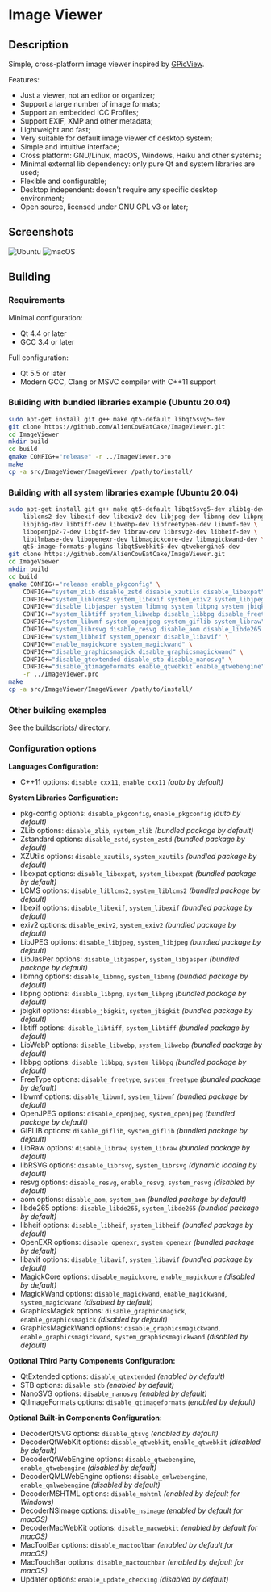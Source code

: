 # Image Viewer

## Description

Simple, cross-platform image viewer inspired by [GPicView](http://lxde.sourceforge.net/gpicview/).

Features:
* Just a viewer, not an editor or organizer;
* Support a large number of image formats;
* Support an embedded ICC Profiles;
* Support EXIF, XMP and other metadata;
* Lightweight and fast;
* Very suitable for default image viewer of desktop system;
* Simple and intuitive interface;
* Cross platform: GNU/Linux, macOS, Windows, Haiku and other systems;
* Minimal external lib dependency: only pure Qt and system libraries are used;
* Flexible and configurable;
* Desktop independent: doesn't require any specific desktop environment;
* Open source, licensed under GNU GPL v3 or later;

## Screenshots

![Ubuntu](img/Ubuntu.png)
![macOS](img/macOS.png)

## Building

### Requirements

Minimal configuration:
* Qt 4.4 or later
* GCC 3.4 or later

Full configuration:
* Qt 5.5 or later
* Modern GCC, Clang or MSVC compiler with C++11 support

### Building with bundled libraries example (Ubuntu 20.04)

```bash
sudo apt-get install git g++ make qt5-default libqt5svg5-dev
git clone https://github.com/AlienCowEatCake/ImageViewer.git
cd ImageViewer
mkdir build
cd build
qmake CONFIG+="release" -r ../ImageViewer.pro
make
cp -a src/ImageViewer/ImageViewer /path/to/install/
```

### Building with all system libraries example (Ubuntu 20.04)

```bash
sudo apt-get install git g++ make qt5-default libqt5svg5-dev zlib1g-dev \
    liblcms2-dev libexif-dev libexiv2-dev libjpeg-dev libmng-dev libpng-dev \
    libjbig-dev libtiff-dev libwebp-dev libfreetype6-dev libwmf-dev \
    libopenjp2-7-dev libgif-dev libraw-dev librsvg2-dev libheif-dev \
    libilmbase-dev libopenexr-dev libmagickcore-dev libmagickwand-dev \
    qt5-image-formats-plugins libqt5webkit5-dev qtwebengine5-dev
git clone https://github.com/AlienCowEatCake/ImageViewer.git
cd ImageViewer
mkdir build
cd build
qmake CONFIG+="release enable_pkgconfig" \
    CONFIG+="system_zlib disable_zstd disable_xzutils disable_libexpat" \
    CONFIG+="system_liblcms2 system_libexif system_exiv2 system_libjpeg" \
    CONFIG+="disable_libjasper system_libmng system_libpng system_jbigkit" \
    CONFIG+="system_libtiff system_libwebp disable_libbpg disable_freetype" \
    CONFIG+="system_libwmf system_openjpeg system_giflib system_libraw" \
    CONFIG+="system_librsvg disable_resvg disable_aom disable_libde265 " \
    CONFIG+="system_libheif system_openexr disable_libavif" \
    CONFIG+="enable_magickcore system_magickwand" \
    CONFIG+="disable_graphicsmagick disable_graphicsmagickwand" \
    CONFIG+="disable_qtextended disable_stb disable_nanosvg" \
    CONFIG+="disable_qtimageformats enable_qtwebkit enable_qtwebengine" \
    -r ../ImageViewer.pro
make
cp -a src/ImageViewer/ImageViewer /path/to/install/
```

### Other building examples

See the [buildscripts/](buildscripts/) directory.

### Configuration options

**Languages Configuration:**
* C++11 options: `disable_cxx11`, `enable_cxx11` *(auto by default)*

**System Libraries Configuration:**
* pkg-config options: `disable_pkgconfig`, `enable_pkgconfig` *(auto by default)*
* ZLib options: `disable_zlib`, `system_zlib` *(bundled package by default)*
* Zstandard options: `disable_zstd`, `system_zstd` *(bundled package by default)*
* XZUtils options: `disable_xzutils`, `system_xzutils` *(bundled package by default)*
* libexpat options: `disable_libexpat`, `system_libexpat` *(bundled package by default)*
* LCMS options: `disable_liblcms2`, `system_liblcms2` *(bundled package by default)*
* libexif options: `disable_libexif`, `system_libexif` *(bundled package by default)*
* exiv2 options: `disable_exiv2`, `system_exiv2` *(bundled package by default)*
* LibJPEG options: `disable_libjpeg`, `system_libjpeg` *(bundled package by default)*
* LibJasPer options: `disable_libjasper`, `system_libjasper` *(bundled package by default)*
* libmng options: `disable_libmng`, `system_libmng` *(bundled package by default)*
* libpng options: `disable_libpng`, `system_libpng` *(bundled package by default)*
* jbigkit options: `disable_jbigkit`, `system_jbigkit` *(bundled package by default)*
* libtiff options: `disable_libtiff`, `system_libtiff` *(bundled package by default)*
* LibWebP options: `disable_libwebp`, `system_libwebp` *(bundled package by default)*
* libbpg options: `disable_libbpg`, `system_libbpg` *(bundled package by default)*
* FreeType options: `disable_freetype`, `system_freetype` *(bundled package by default)*
* libwmf options: `disable_libwmf`, `system_libwmf` *(bundled package by default)*
* OpenJPEG options: `disable_openjpeg`, `system_openjpeg` *(bundled package by default)*
* GIFLIB options: `disable_giflib`, `system_giflib` *(bundled package by default)*
* LibRaw options: `disable_libraw`, `system_libraw` *(bundled package by default)*
* libRSVG options: `disable_librsvg`, `system_librsvg` *(dynamic loading by default)*
* resvg options: `disable_resvg`, `enable_resvg`, `system_resvg` *(disabled by default)*
* aom options: `disable_aom`, `system_aom` *(bundled package by default)*
* libde265 options: `disable_libde265`, `system_libde265` *(bundled package by default)*
* libheif options: `disable_libheif`, `system_libheif` *(bundled package by default)*
* OpenEXR options: `disable_openexr`, `system_openexr` *(bundled package by default)*
* libavif options: `disable_libavif`, `system_libavif` *(bundled package by default)*
* MagickCore options: `disable_magickcore`, `enable_magickcore` *(disabled by default)*
* MagickWand options: `disable_magickwand`, `enable_magickwand`, `system_magickwand` *(disabled by default)*
* GraphicsMagick options: `disable_graphicsmagick`, `enable_graphicsmagick` *(disabled by default)*
* GraphicsMagickWand options: `disable_graphicsmagickwand`, `enable_graphicsmagickwand`, `system_graphicsmagickwand` *(disabled by default)*

**Optional Third Party Components Configuration:**
* QtExtended options: `disable_qtextended` *(enabled by default)*
* STB options: `disable_stb` *(enabled by default)*
* NanoSVG options: `disable_nanosvg` *(enabled by default)*
* QtImageFormats options: `disable_qtimageformats` *(enabled by default)*

**Optional Built-in Components Configuration:**
* DecoderQtSVG options: `disable_qtsvg` *(enabled by default)*
* DecoderQtWebKit options: `disable_qtwebkit`, `enable_qtwebkit` *(disabled by default)*
* DecoderQtWebEngine options: `disable_qtwebengine`, `enable_qtwebengine` *(disabled by default)*
* DecoderQMLWebEngine options: `disable_qmlwebengine`, `enable_qmlwebengine` *(disabled by default)*
* DecoderMSHTML options: `disable_mshtml` *(enabled by default for Windows)*
* DecoderNSImage options: `disable_nsimage` *(enabled by default for macOS)*
* DecoderMacWebKit options: `disable_macwebkit` *(enabled by default for macOS)*
* MacToolBar options: `disable_mactoolbar` *(enabled by default for macOS)*
* MacTouchBar options: `disable_mactouchbar` *(enabled by default for macOS)*
* Updater options: `enable_update_checking` *(disabled by default)*

